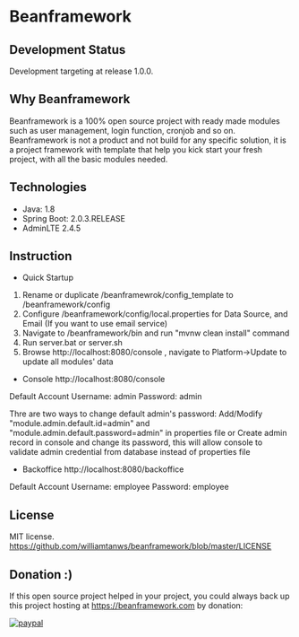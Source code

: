 # Beanframework

## Development Status

Development targeting at release 1.0.0.

## Why Beanframework

Beanframework is a 100% open source project with ready made modules such as user management, login function, cronjob and so on. 
Beanframework is not a product and not build for any specific solution, it is a project framework with template that help you kick start your fresh project, with all the basic modules needed.

## Technologies

* Java: 1.8
* Spring Boot: 2.0.3.RELEASE
* AdminLTE 2.4.5

## Instruction

* Quick Startup

1. Rename or duplicate /beanframewrok/config_template to /beanframework/config
2. Configure /beanframework/config/local.properties for Data Source, and Email (If you want to use email service)
3. Navigate to /beanframework/bin and run "mvnw clean install" command
4. Run server.bat or server.sh
5. Browse http://localhost:8080/console , navigate to Platform->Update to update all modules' data

* Console
http://localhost:8080/console

Default Account
Username: admin
Password: admin

Thre are two ways to change default admin's password:
Add/Modify "module.admin.default.id=admin" and "module.admin.default.password=admin" in properties file
or
Create admin record in console and change its password, this will allow console to validate admin credential from database instead of properties file

* Backoffice
http://localhost:8080/backoffice

Default Account
Username: employee
Password: employee

## License

MIT license. https://github.com/williamtanws/beanframework/blob/master/LICENSE

## Donation :)
If this open source project helped in your project, you could always back up this project hosting at https://beanframework.com by donation: 

[![paypal](https://www.paypalobjects.com/en_US/i/btn/btn_donateCC_LG.gif)](https://www.paypal.com/cgi-bin/webscr?cmd=_s-xclick&hosted_button_id=QSJEVREPCXW72)